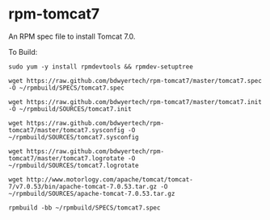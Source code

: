 rpm-tomcat7
===========

An RPM spec file to install Tomcat 7.0.

To Build:

`sudo yum -y install rpmdevtools && rpmdev-setuptree`

`wget https://raw.github.com/bdwyertech/rpm-tomcat7/master/tomcat7.spec -O ~/rpmbuild/SPECS/tomcat7.spec`

`wget https://raw.github.com/bdwyertech/rpm-tomcat7/master/tomcat7.init -O ~/rpmbuild/SOURCES/tomcat7.init`

`wget https://raw.github.com/bdwyertech/rpm-tomcat7/master/tomcat7.sysconfig -O ~/rpmbuild/SOURCES/tomcat7.sysconfig`

`wget https://raw.github.com/bdwyertech/rpm-tomcat7/master/tomcat7.logrotate -O ~/rpmbuild/SOURCES/tomcat7.logrotate`

`wget http://www.motorlogy.com/apache/tomcat/tomcat-7/v7.0.53/bin/apache-tomcat-7.0.53.tar.gz -O ~/rpmbuild/SOURCES/apache-tomcat-7.0.53.tar.gz`

`rpmbuild -bb ~/rpmbuild/SPECS/tomcat7.spec`
